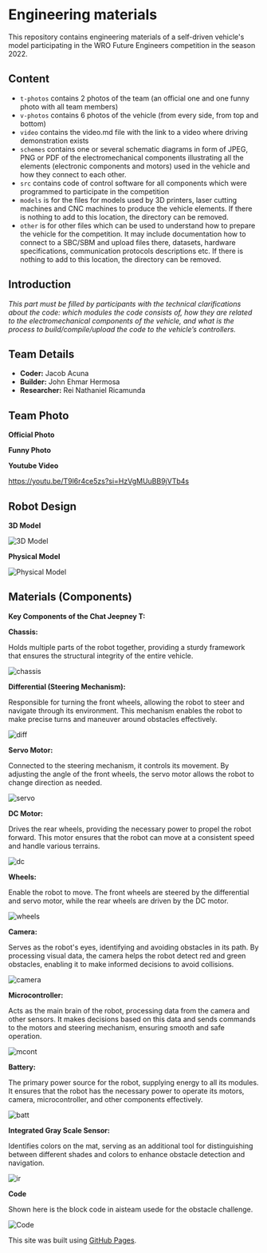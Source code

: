 Engineering materials
====

This repository contains engineering materials of a self-driven vehicle's model participating in the WRO Future Engineers competition in the season 2022.

## Content

* `t-photos` contains 2 photos of the team (an official one and one funny photo with all team members)
* `v-photos` contains 6 photos of the vehicle (from every side, from top and bottom)
* `video` contains the video.md file with the link to a video where driving demonstration exists
* `schemes` contains one or several schematic diagrams in form of JPEG, PNG or PDF of the electromechanical components illustrating all the elements (electronic components and motors) used in the vehicle and how they connect to each other.
* `src` contains code of control software for all components which were programmed to participate in the competition
* `models` is for the files for models used by 3D printers, laser cutting machines and CNC machines to produce the vehicle elements. If there is nothing to add to this location, the directory can be removed.
* `other` is for other files which can be used to understand how to prepare the vehicle for the competition. It may include documentation how to connect to a SBC/SBM and upload files there, datasets, hardware specifications, communication protocols descriptions etc. If there is nothing to add to this location, the directory can be removed.

## Introduction

_This part must be filled by participants with the technical clarifications about the code: which modules the code consists of, how they are related to the electromechanical components of the vehicle, and what is the process to build/compile/upload the code to the vehicle’s controllers._

## Team Details
- **Coder:** Jacob Acuna
- **Builder:** John Ehmar Hermosa
- **Researcher:** Rei Nathaniel Ricamunda

## Team Photo

**Official Photo**

**Funny Photo**

**Youtube Video**

https://youtu.be/T9l6r4ce5zs?si=HzVgMUuBB9jVTb4s

## Robot Design

**3D Model**

![3D Model](https://github.com/binksera/Chat-JeepneyT---WRO---Future-Engineers/blob/d812ea15e94702fd0156b1bdf8a4ae3c3b360e42/v-photos/3D%20Model.png)

**Physical Model**

![Physical Model](https://github.com/binksera/Chat-JeepneyT---WRO---Future-Engineers/blob/7cddefb7fb6671cce8aeb29278721eead191f83a/v-photos/Actual%20Model.png)


## Materials (Components)

**Key Components of the Chat Jeepney T:**   


**Chassis:** 

Holds multiple parts of the robot together, providing a sturdy framework that ensures the structural integrity of the entire vehicle.

![chassis](X)

**Differential (Steering Mechanism):** 

Responsible for turning the front wheels, allowing the robot to steer and navigate through its environment. This mechanism enables the robot to make precise turns and maneuver around obstacles effectively.

![diff](X)

**Servo Motor:** 

Connected to the steering mechanism, it controls its movement. By adjusting the angle of the front wheels, the servo motor allows the robot to change direction as needed.

![servo](X)

**DC Motor:** 

Drives the rear wheels, providing the necessary power to propel the robot forward. This motor ensures that the robot can move at a consistent speed and handle various terrains.

![dc](X)

**Wheels:** 

Enable the robot to move. The front wheels are steered by the differential and servo motor, while the rear wheels are driven by the DC motor.

![wheels](X)

**Camera:** 

Serves as the robot's eyes, identifying and avoiding obstacles in its path. By processing visual data, the camera helps the robot detect red and green obstacles, enabling it to make informed decisions to avoid collisions.

![camera](X)

**Microcontroller:** 

Acts as the main brain of the robot, processing data from the camera and other sensors. It makes decisions based on this data and sends commands to the motors and steering mechanism, ensuring smooth and safe operation.

![mcont](X)

**Battery:** 

The primary power source for the robot, supplying energy to all its modules. It ensures that the robot has the necessary power to operate its motors, camera, microcontroller, and other components effectively.

![batt](X)

**Integrated Gray Scale Sensor:**

Identifies colors on the mat, serving as an additional tool for distinguishing between different shades and colors to enhance obstacle detection and navigation.

![ir](X)

**Code**

Shown here is the block code in aisteam usede for the obstacle challenge.

![Code](https://github.com/binksera/Chat-JeepneyT---WRO---Future-Engineers/blob/f956d6f74c6b82b01c7a1fdbffdf4c1f306f5505/src/AI%20Steam%20Code.png)




This site was built using [GitHub Pages](https://pages.github.com/).
